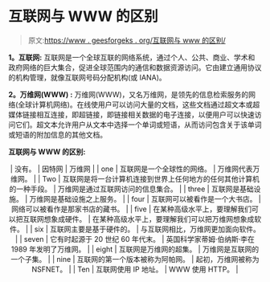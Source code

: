 # 互联网与 WWW 的区别

> 原文:[https://www . geesforgeks . org/互联网与 www 的区别/](https://www.geeksforgeeks.org/difference-between-internet-and-www/)

**1。互联网:**
互联网是一个全球互联的网络系统，通过个人、公共、商业、学术和政府网络的巨大集合，促进全球范围内的通信和数据资源访问。它由建立通用协议的机构管理，就像互联网号码分配机构(或 IANA)。

**2。万维网(WWW) :**
万维网(WWW)，又名万维网，是领先的信息检索服务的网络(全球计算机网络)。在线使用户可以访问大量的文档，这些文档通过超文本或超媒体链接相互连接，即超链接，即链接相关数据的电子连接，以便用户可以快速访问它们。超文本允许用户从文本中选择一个单词或短语，从而访问包含关于该单词或短语的附加信息的其他文档。

**互联网与 WWW 的区别:**

<center>

| 没有。 | 因特网 | 万维网 |
| one | 互联网是一个全球性的网络。 | 万维网代表万维网。 |
| Two | 互联网是将一台计算机连接到世界上任何地方的任何其他计算机的一种手段。 | 万维网是通过互联网访问的信息集合。 |
| three | 互联网是基础设施。 | 万维网是基础设施之上服务。 |
| four | 互联网可以被看作是一个大书店。 | 网络可以被看作是那家书店的藏书。 |
| five | 在某种高级水平上，要理解我们可以把互联网想象成硬件。 | 在某种高级水平上，要理解我们可以把万维网想象成软件。 |
| six | 互联网主要是基于硬件的。 | 与互联网相比，万维网更加面向软件。 |
| seven | 它有时起源于 20 世纪 60 年代末。 | 英国科学家蒂姆·伯纳斯·李在 1989 年发明了万维网。 |
| eight | 互联网是万维网的超集。 | 万维网是互联网的一个子集。 |
| nine | 互联网的第一个版本被称为阿帕网。 | 起初，万维网被称为 NSFNET。 |
| Ten | 互联网使用 IP 地址。 | WWW 使用 HTTP。 |

</center>